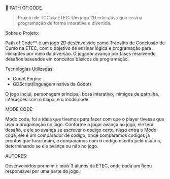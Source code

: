 🧠 PATH OF CODE

> Projeto de TCC da ETEC: Um jogo 2D educativo que ensina programação de forma interativa e divertida.

Sobre o Projeto:

Path of Code** é um jogo 2D desenvolvido como Trabalho de Conclusão de Curso na ETEC, com o objetivo de ensinar lógica e programação para iniciantes por meio da diversão. O jogador avança por fases resolvendo desafios baseados em conceitos básicos de programação.

Tecnologias Utilizadas:

- Godot Engine
- GDScript(linguagem nativa da Godot)

O jogo inclui, personagem principal, boss interativo, inimigos de patrulha, interações com o mapa, e o modo code.

MODE CODE:

Modo code, foi a ideia que tivemos para fazer com que o player tivesse que usar a progamação no jogo. Conforme o jogar avança no jogo, ele terá desafio, e ele so avança se escrever o codigo certo, nisso entra o Modo code, ele é um comparador de codigo,
onde comparamos codigos ja prontos que funcionam, e comparamos com o codigo escrito pelo usuario, determinando se ele avança ou não no jogo.

AUTORES:

Desenvolvidos por mim e mais 3 alunos da ETEC, onde cada um ficou responsavel por uma parte do jogo.





